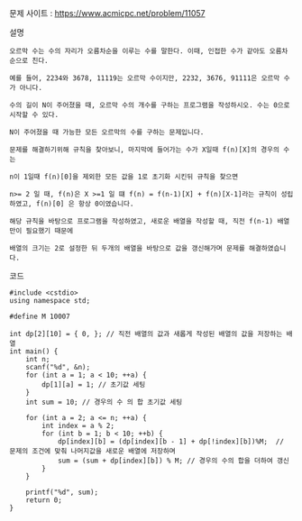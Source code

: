 문제 사이트 : https://www.acmicpc.net/problem/11057


설명

    오르막 수는 수의 자리가 오름차순을 이루는 수를 말한다. 이때, 인접한 수가 같아도 오름차순으로 친다.

    예를 들어, 2234와 3678, 11119는 오르막 수이지만, 2232, 3676, 91111은 오르막 수가 아니다.

    수의 길이 N이 주어졌을 때, 오르막 수의 개수를 구하는 프로그램을 작성하시오. 수는 0으로 시작할 수 있다.

    N이 주어졌을 때 가능한 모든 오르막의 수를 구하는 문제입니다.

    문제를 해결하기위해 규칙을 찾아보니, 마지막에 들어가는 수가 X일때 f(n)[X]의 경우의 수는

    n이 1일때 f(n)[0]을 제외한 모든 값을 1로 초기화 시킨뒤 규칙을 찾으면

    n>= 2 일 때, f(n)은 X >=1 일 떄 f(n) = f(n-1)[X] + f(n)[X-1]라는 규칙이 성립하였고, f(n)[0] 은 항상 0이였습니다.

    해당 규칙을 바탕으로 프로그램을 작성하였고, 새로운 배열을 작성할 때, 직전 f(n-1) 배열만이 필요했기 때문에

    배열의 크기는 2로 설정한 뒤 두개의 배열을 바탕으로 값을 갱신해가며 문제를 해결하였습니다.
  

코드

    #include <cstdio>
    using namespace std;

    #define M 10007

    int dp[2][10] = { 0, }; // 직전 배열의 값과 새롭게 작성된 배열의 값을 저장하는 배열
    int main() {
        int n;
        scanf("%d", &n);
        for (int a = 1; a < 10; ++a) {
            dp[1][a] = 1; // 초기값 세팅
        }
        int sum = 10; // 경우의 수 의 합 초기값 세팅

        for (int a = 2; a <= n; ++a) {
            int index = a % 2;
            for (int b = 1; b < 10; ++b) { 
                dp[index][b] = (dp[index][b - 1] + dp[!index][b])%M;  // 문제의 조건에 맞춰 나머지값을 새로운 배열에 저장하며 
                sum = (sum + dp[index][b]) % M; // 경우의 수의 합을 더하여 갱신
            }
        }

        printf("%d", sum);
        return 0;
    }
